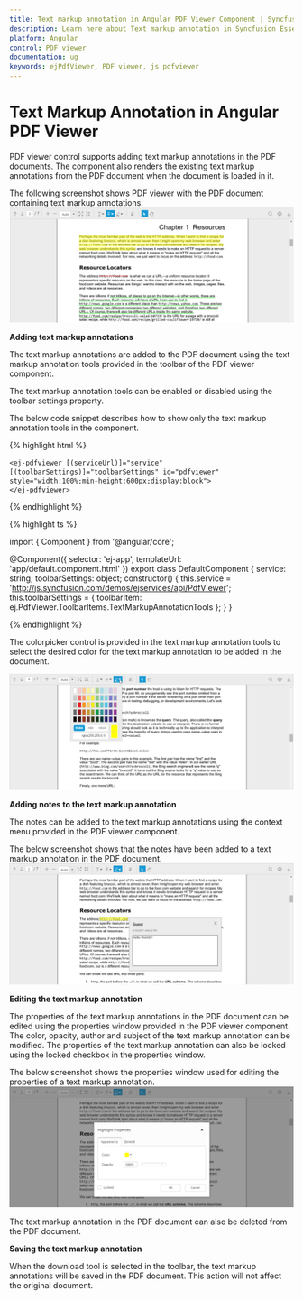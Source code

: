 ```yaml
---
title: Text markup annotation in Angular PDF Viewer Component | Syncfusion
description: Learn here about Text markup annotation in Syncfusion Essential Angular PDF Viewer Component, its elements, and more.
platform: Angular
control: PDF viewer
documentation: ug
keywords: ejPdfViewer, PDF viewer, js pdfviewer
---
```


# Text Markup Annotation in Angular PDF Viewer

PDF viewer control supports adding text markup annotations in the PDF documents. The component also renders the existing text markup annotations from the PDF document when the document is loaded in it.

The following screenshot shows PDF viewer with the PDF document containing text markup annotations.
![Text markup annotation in Angular PDF Viewer](Text-Markup-Annotation_images/Text_Markup_Annotations_img1.png)

**Adding text markup annotations**

The text markup annotations are added to the PDF document using the text markup annotation tools provided in the toolbar of the PDF viewer component.

The text markup annotation tools can be enabled or disabled using the toolbar settings property.

The below code snippet describes how to show only the text markup annotation tools in the component.

{% highlight html %}

    <ej-pdfviewer [(serviceUrl)]="service" [(toolbarSettings)]="toolbarSettings" id="pdfviewer" style="width:100%;min-height:600px;display:block">
    </ej-pdfviewer>

{% endhighlight %}

{% highlight ts %}

import { Component } from '@angular/core';

@Component({
    selector: 'ej-app',
    templateUrl: 'app/default.component.html'
})
export class DefaultComponent {
    service: string;
    toolbarSettings: object;
    constructor() {
        this.service = 'http://js.syncfusion.com/demos/ejservices/api/PdfViewer';
        this.toolbarSettings = { toolbarItem: ej.PdfViewer.ToolbarItems.TextMarkupAnnotationTools };
    }
}
    
{% endhighlight %}

The colorpicker control is provided in the text markup annotation tools to select the desired color for the text markup annotation to be added in the document.

![Adding text markup annotations in Angular PDF Viewer](Text-Markup-Annotation_images/Text_Markup_Annotations_img2.png)

**Adding notes to the text markup annotation**

The notes can be added to the text markup annotations using the context menu provided in the PDF viewer component.

The below screenshot shows that the notes have been added to a text markup annotation in the PDF document.
![Adding notes to text markup annotation in Angular PDF Viewer](Text-Markup-Annotation_images/Text_Markup_Annotations_img3.png)

**Editing the text markup annotation**

The properties of the text markup annotations in the PDF document can be edited using the properties window provided in the PDF viewer component. The color, opacity, author and subject of the text markup annotation can be modified. The properties of the text markup annotation can also be locked using the locked checkbox in the properties window.

The below screenshot shows the properties window used for editing the properties of a text markup annotation.
![Editing the text markup annotation in Angular PDF Viewer](Text-Markup-Annotation_images/Text_Markup_Annotations_img4.png)

The text markup annotation in the PDF document can also be deleted from the PDF document.

**Saving the text markup annotation**

When the download tool is selected in the toolbar, the text markup annotations will be saved in the PDF document. This action will not affect the original document.

